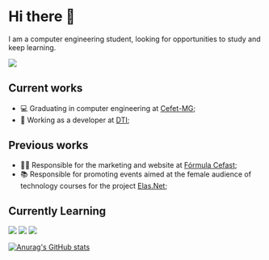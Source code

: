 # Hi there 👋
I am a computer engineering student, looking for opportunities to study and keep learning.

[<img src="https://img.shields.io/badge/LinkedIn-0077B5?style=for-the-badge&logo=linkedin&logoColor=white" />](https://www.linkedin.com/in/anajvelasque)
## Current works
- 💻 Graduating in computer engineering at [Cefet-MG](https://cefetmg.br);
- 🔭 Working as a developer at [DTI](https://dtidigital.com.br);

## Previous works
- 👩‍💻 Responsible for the marketing and website at [Fórmula Cefast](https://formulacefast.com);
- 📚 Responsible for promoting events aimed at the female audience of technology courses for the project [Elas.Net](https://www.instagram.com/elasnetcefetmg/);

## Currently Learning
[<img src="https://img.shields.io/badge/Angular-DD0031?style=for-the-badge&logo=angular&logoColor=white" />](https://angular.io/) [<img src="https://img.shields.io/badge/HTML5-E34F26?style=for-the-badge&logo=html5&logoColor=white" />](https://html.spec.whatwg.org/multipage/) [<img src="https://img.shields.io/badge/JavaScript-323330?style=for-the-badge&logo=javascript&logoColor=F7DF1E"/>](https://www.javascript.com/)

[![Anurag's GitHub stats](https://github-readme-stats.vercel.app/api?username=anajvelasque&show_icons=true&theme=onedark)](https://github.com/anuraghazra/github-readme-stats)
<!--
**anajvelasque/anajvelasque** is a ✨ _special_ ✨ repository because its `README.md` (this file) appears on your GitHub profile.

Here are some ideas to get you started:

- 🔭 I’m currently working on ...
- 🌱 I’m currently learning ...
- 👯 I’m looking to collaborate on ...
- 🤔 I’m looking for help with ...
- 💬 Ask me about ...
- 📫 How to reach me: ...
- 😄 Pronouns: ...
- ⚡ Fun fact: ...
-->
